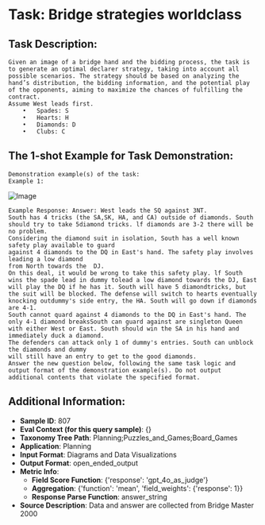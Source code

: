 # Task: Bridge strategies worldclass

## Task Description:

```
Given an image of a bridge hand and the bidding process, the task is to generate an optimal declarer strategy, taking into account all possible scenarios. The strategy should be based on analyzing the hand’s distribution, the bidding information, and the potential play of the opponents, aiming to maximize the chances of fulfilling the contract.
Assume West leads first.
	•	Spades: S
	•	Hearts: H
	•	Diamonds: D
	•	Clubs: C
```

## The 1-shot Example for Task Demonstration:

```
Demonstration example(s) of the task:
Example 1:
```

![Image](01.png)

```
Example Response: Answer: West leads the SQ against 3NT. 
South has 4 tricks (the SA,SK, HA, and CA) outside of diamonds. South should try to take 5diamond tricks. lf diamonds are 3-2 there will be no problem.
Considering the diamond suit in isolation, South has a well known safety play available to guard
against 4 diamonds to the DQ in East's hand. The safety play involves leading a low diamond
from North towards the  DJ.
On this deal, it would be wrong to take this safety play. lf South wins the spade lead in dummy tolead a low diamond towards the DJ, East will play the DQ if he has it. South will have 5 diamondtricks, but the suit will be blocked. The defense will switch to hearts eventually knocking outdummy's side entry, the HA. South will go down if diamonds are 4-1.
South cannot quard against 4 diamonds to the DQ in East's hand. The only 4-1 diamond breaksSouth can guard against are singleton Queen with either West or East. South should win the SA in his hand and immediately duck a diamond.
The defenders can attack only 1 of dummy's entries. South can unblock the diamonds and dummy
will still have an entry to get to the good diamonds.
Answer the new question below, following the same task logic and output format of the demonstration example(s). Do not output additional contents that violate the specified format.
```

## Additional Information:

- **Sample ID**: 807
- **Eval Context (for this query sample)**: {}
- **Taxonomy Tree Path**: Planning;Puzzles_and_Games;Board_Games
- **Application**: Planning
- **Input Format**: Diagrams and Data Visualizations
- **Output Format**: open_ended_output
- **Metric Info**:
  - **Field Score Function**: {'response': 'gpt_4o_as_judge'}
  - **Aggregation**: {'function': 'mean', 'field_weights': {'response': 1}}
  - **Response Parse Function**: answer_string
- **Source Description**: Data and answer are collected from Bridge Master 2000
